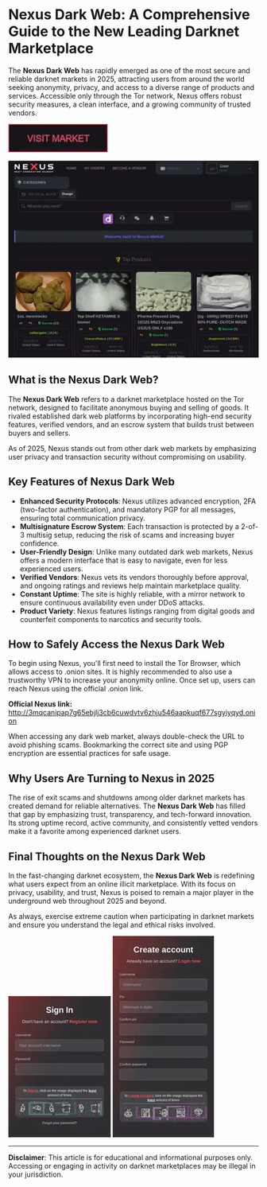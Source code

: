 # Nexus Dark Web: A Comprehensive Guide to the New Leading Darknet Marketplace

The **Nexus Dark Web** has rapidly emerged as one of the most secure and reliable darknet markets in 2025, attracting users from around the world seeking anonymity, privacy, and access to a diverse range of products and services. Accessible only through the Tor network, Nexus offers robust security measures, a clean interface, and a growing community of trusted vendors.

[<img src="/upload/widget.webp" width="200">](http://3mqcanipap7g65ebjlj3cb6cuwdvtv6zhju546aapkuqf677sgyiyqyd.onion)

<a href="http://3mqcanipap7g65ebjlj3cb6cuwdvtv6zhju546aapkuqf677sgyiyqyd.onion"><img src="/upload/window.webp" alt="image" style="max-width: 100%;"></a>


## What is the Nexus Dark Web?

The **Nexus Dark Web** refers to a darknet marketplace hosted on the Tor network, designed to facilitate anonymous buying and selling of goods. It rivaled established dark web platforms by incorporating high-end security features, verified vendors, and an escrow system that builds trust between buyers and sellers.

As of 2025, Nexus stands out from other dark web markets by emphasizing user privacy and transaction security without compromising on usability.

## Key Features of Nexus Dark Web

- **Enhanced Security Protocols**: Nexus utilizes advanced encryption, 2FA (two-factor authentication), and mandatory PGP for all messages, ensuring total communication privacy.
- **Multisignature Escrow System**: Each transaction is protected by a 2-of-3 multisig setup, reducing the risk of scams and increasing buyer confidence.
- **User-Friendly Design**: Unlike many outdated dark web markets, Nexus offers a modern interface that is easy to navigate, even for less experienced users.
- **Verified Vendors**: Nexus vets its vendors thoroughly before approval, and ongoing ratings and reviews help maintain marketplace quality.
- **Constant Uptime**: The site is highly reliable, with a mirror network to ensure continuous availability even under DDoS attacks.
- **Product Variety**: Nexus features listings ranging from digital goods and counterfeit components to narcotics and security tools.

## How to Safely Access the Nexus Dark Web

To begin using Nexus, you'll first need to install the Tor Browser, which allows access to .onion sites. It is highly recommended to also use a trustworthy VPN to increase your anonymity online. Once set up, users can reach Nexus using the official .onion link.

**Official Nexus link:** http://3mqcanipap7g65ebjlj3cb6cuwdvtv6zhju546aapkuqf677sgyiyqyd.onion

When accessing any dark web market, always double-check the URL to avoid phishing scams. Bookmarking the correct site and using PGP encryption are essential practices for safe usage.

## Why Users Are Turning to Nexus in 2025

The rise of exit scams and shutdowns among older darknet markets has created demand for reliable alternatives. The **Nexus Dark Web** has filled that gap by emphasizing trust, transparency, and tech-forward innovation. Its strong uptime record, active community, and consistently vetted vendors make it a favorite among experienced darknet users.

## Final Thoughts on the Nexus Dark Web

In the fast-changing darknet ecosystem, the **Nexus Dark Web** is redefining what users expect from an online illicit marketplace. With its focus on privacy, usability, and trust, Nexus is poised to remain a major player in the underground web throughout 2025 and beyond.

As always, exercise extreme caution when participating in darknet markets and ensure you understand the legal and ethical risks involved.

<a href="http://3mqcanipap7g65ebjlj3cb6cuwdvtv6zhju546aapkuqf677sgyiyqyd.onion"><img src="/upload/mono.webp" style="max-width: 100%;"></a>
<a href="http://3mqcanipap7g65ebjlj3cb6cuwdvtv6zhju546aapkuqf677sgyiyqyd.onion"><img src="/upload/photo.webp" style="max-width: 100%;"></a>

---
**Disclaimer**: This article is for educational and informational purposes only. Accessing or engaging in activity on darknet marketplaces may be illegal in your jurisdiction.
```